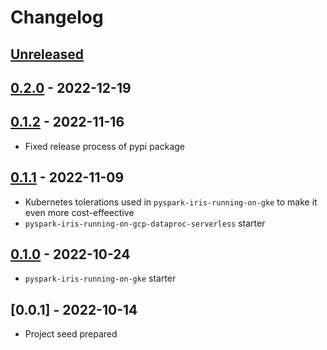 # Changelog

## [Unreleased]

## [0.2.0] - 2022-12-19

## [0.1.2] - 2022-11-16

-   Fixed release process of pypi package

## [0.1.1] - 2022-11-09

-   Kubernetes tolerations used in `pyspark-iris-running-on-gke` to make it even more cost-effeective
-   `pyspark-iris-running-on-gcp-dataproc-serverless` starter

## [0.1.0] - 2022-10-24

-   `pyspark-iris-running-on-gke` starter

## [0.0.1] - 2022-10-14

-   Project seed prepared

[Unreleased]: https://github.com/getindata/kedro-starters/compare/0.2.0...HEAD

[0.2.0]: https://github.com/getindata/kedro-starters/compare/0.1.2...0.2.0

[0.1.2]: https://github.com/getindata/kedro-starters/compare/0.1.1...0.1.2

[0.1.1]: https://github.com/getindata/kedro-starters/compare/0.1.0...0.1.1

[0.1.0]: https://github.com/getindata/kedro-starters/compare/0.0.1...0.1.0
